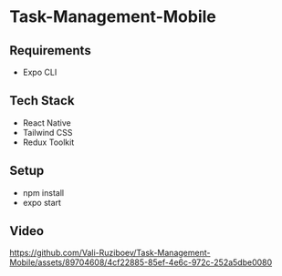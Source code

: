 # Task-Management-Mobile

## Requirements
* Expo CLI
## Tech Stack

* React Native
* Tailwind CSS
* Redux Toolkit

## Setup

* npm install
* expo start

## Video


https://github.com/Vali-Ruziboev/Task-Management-Mobile/assets/89704608/4cf22885-85ef-4e6c-972c-252a5dbe0080

